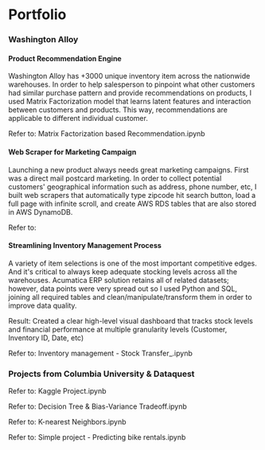 # Portfolio

### Washington Alloy

#### Product Recommendation Engine

Washington Alloy has +3000 unique inventory item across the nationwide warehouses. In order to help salesperson to pinpoint what other customers had similar purchase pattern and provide recommendations on products, I used Matrix Factorization model that learns latent features and interaction between customers and products. This way, recommendations are applicable to different individual customer.

Refer to: Matrix Factorization based Recommendation.ipynb


#### Web Scraper for Marketing Campaign

Launching a new product always needs great marketing campaigns. First was a direct mail postcard marketing. In order to collect potential customers' geographical information such as address, phone number, etc, I built web scrapers that automatically type zipcode  hit search button, load a full page with infinite scroll, and create AWS RDS tables that are also stored in AWS DynamoDB.

Refer to: 


#### Streamlining Inventory Management Process

A variety of item selections is one of the most important competitive edges. And it's critical to always keep adequate stocking levels across all the warehouses. Acumatica ERP solution retains all of related datasets; however, data points were very spread out so I used Python and SQL, joining all required tables and clean/manipulate/transform them in order to improve data quality. 

Result: Created a clear high-level visual dashboard that tracks stock levels and financial performance at multiple granularity levels (Customer, Inventory ID, Date, etc)

Refer to: Inventory management - Stock Transfer_.ipynb


### Projects from Columbia University & Dataquest

Refer to: Kaggle Project.ipynb

Refer to: Decision Tree & Bias-Variance Tradeoff.ipynb

Refer to: K-nearest Neighbors.ipynb

Refer to: Simple project - Predicting bike rentals.ipynb
